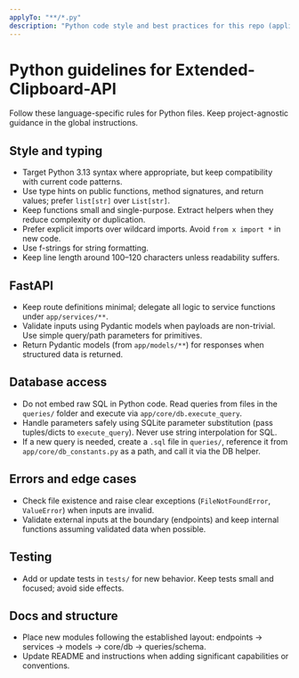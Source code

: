 ```yaml
---
applyTo: "**/*.py"
description: "Python code style and best practices for this repo (applies to .py files)."
---
```


# Python guidelines for Extended-Clipboard-API

Follow these language-specific rules for Python files. Keep project-agnostic guidance in the global instructions.

## Style and typing
- Target Python 3.13 syntax where appropriate, but keep compatibility with current code patterns.
- Use type hints on public functions, method signatures, and return values; prefer `list[str]` over `List[str]`.
- Keep functions small and single-purpose. Extract helpers when they reduce complexity or duplication.
- Prefer explicit imports over wildcard imports. Avoid `from x import *` in new code.
- Use f-strings for string formatting.
- Keep line length around 100–120 characters unless readability suffers.

## FastAPI
- Keep route definitions minimal; delegate all logic to service functions under `app/services/**`.
- Validate inputs using Pydantic models when payloads are non-trivial. Use simple query/path parameters for primitives.
- Return Pydantic models (from `app/models/**`) for responses when structured data is returned.

## Database access
- Do not embed raw SQL in Python code. Read queries from files in the `queries/` folder and execute via `app/core/db.execute_query`.
- Handle parameters safely using SQLite parameter substitution (pass tuples/dicts to `execute_query`). Never use string interpolation for SQL.
- If a new query is needed, create a `.sql` file in `queries/`, reference it from `app/core/db_constants.py` as a path, and call it via the DB helper.

## Errors and edge cases
- Check file existence and raise clear exceptions (`FileNotFoundError`, `ValueError`) when inputs are invalid.
- Validate external inputs at the boundary (endpoints) and keep internal functions assuming validated data when possible.

## Testing
- Add or update tests in `tests/` for new behavior. Keep tests small and focused; avoid side effects.

## Docs and structure
- Place new modules following the established layout: endpoints → services → models → core/db → queries/schema.
- Update README and instructions when adding significant capabilities or conventions.
